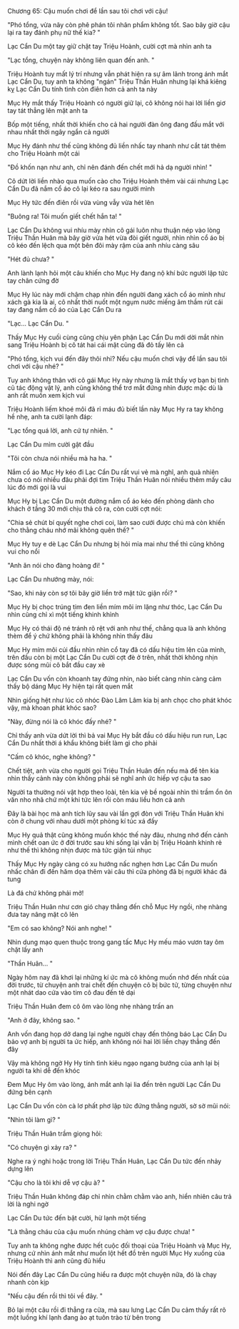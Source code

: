 




Chương 65: Cậu muốn chơi để lần sau tôi chơi với cậu!

"Phó tổng, vừa nãy còn phê phán tôi nhân phẩm không tốt. Sao bây giờ cậu lại ra tay đánh phụ nữ thế kia? "

Lạc Cẩn Du một tay giữ chặt tay Triệu Hoành, cười cợt mà nhìn anh ta

"Lạc tổng, chuyện này không liên quan đến anh. "

Triệu Hoành tuy mất lý trí nhưng vẫn phát hiện ra sự âm lãnh trong ánh mắt Lạc Cẩn Du, tuy anh ta không "ngán" Triệu Thần Huân nhưng lại khá kiêng kỵ Lạc Cẩn Du tính tình còn điên hơn cả anh ta này

Mục Hy mắt thấy Triệu Hoành có người giữ lại, cô không nói hai lời liền giơ tay tát thẳng lên mặt anh ta

Bốp một tiếng, nhất thời khiến cho cả hai người đàn ông đang đấu mắt với nhau nhất thời ngây ngẩn cả người

Mục Hy đánh như thế cũng không đủ liền nhấc tay nhanh như cắt tát thêm cho Triệu Hoành một cái

"Đồ khốn nạn như anh, chỉ nên đánh đến chết mới hả dạ người nhìn! "

Cô dứt lời liền nhào qua muốn cào cho Triệu Hoành thêm vài cái nhưng Lạc Cẩn Du đã nắm cổ áo cô lại kéo ra sau người mình

Mục Hy tức đến điên rồi vừa vùng vẫy vừa hét lên

"Buông ra! Tôi muốn giết chết hắn ta! "

Lạc Cẩn Du không vui nhíu mày nhìn cô gái luôn nhu thuận nép vào lòng Triệu Thần Huân mà bây giờ vừa hét vừa đòi giết người, nhìn nhìn cổ áo bị cô kéo đến lệch qua một bên đôi mày rậm của anh nhíu càng sâu

"Hét đủ chưa? "

Anh lành lạnh hỏi một câu khiến cho Mục Hy đang nộ khí bức người lập tức tay chân cứng đờ


Mục Hy lúc này mới chậm chạp nhìn đến người đang xách cổ áo mình như xách gà kia là ai, cô nhất thời nuốt một ngụm nước miếng âm thầm rút cái tay đang nắm cổ áo của Lạc Cẩn Du ra

"Lạc... Lạc Cẩn Du. "

Thấy Mục Hy cuối cùng cũng chịu yên phận Lạc Cẩn Du mới dời mắt nhìn sang Triệu Hoành bị cô tát hai cái mặt cũng đã đỏ tấy lên cả

"Phó tổng, kịch vui đến đây thôi nhỉ? Nếu cậu muốn chơi vậy để lần sau tôi chơi với cậu nhé? "

Tuy anh không thân với cô gái Mục Hy này nhưng là mắt thấy vợ bạn bị tình cũ tác động vật lý, anh cũng không thể trơ mắt đứng nhìn được mặc dù là anh rất muốn xem kịch vui

Triệu Hoành liếm khoé môi đã rỉ máu đủ biết lần này Mục Hy ra tay không hề nhẹ, anh ta cười lạnh đáp:

"Lạc tổng quá lời, anh cứ tự nhiên. "

Lạc Cẩn Du mỉm cười gật đầu

"Tôi còn chưa nói nhiều mà ha ha. "

Nắm cổ áo Mục Hy kéo đi Lạc Cẩn Du rất vui vẻ mà nghĩ, anh quả nhiên chưa có nói nhiều đâu phải đợi tìm Triệu Thần Huân nói nhiều thêm mấy câu lúc đó mới gọi là vui

Mục Hy bị Lạc Cẩn Du một đường nắm cổ áo kéo đến phòng dành cho khách ở tầng 30 mới chịu thả cô ra, còn cười cợt nói:

"Chia sẻ chút bí quyết nghe chơi coi, làm sao cưới được chú mà còn khiến cho thằng cháu nhớ mãi không quên thế? "

Mục Hy tuy e dè Lạc Cẩn Du nhưng bị hỏi mỉa mai như thế thì cũng không vui cho nổi

"Anh ăn nói cho đàng hoàng đi! "

Lạc Cẩn Du nhướng mày, nói:

"Sao, khi nảy còn sợ tôi bây giờ liền trở mặt tức giận rồi? "

Mục Hy bị chọc trúng tim đen liền mím môi im lặng như thóc, Lạc Cẩn Du nhìn cũng chỉ xì một tiếng khinh khỉnh

Mục Hy có thái độ né tránh rõ rệt với anh như thế, chẳng qua là anh không thèm để ý chứ không phải là không nhìn thấy đâu

Mục Hy mím môi cúi đầu nhìn nhìn cổ tay đã có dấu hiệu tím lên của mình, trên đầu còn bị một Lạc Cẩn Du cười cợt đè ở trên, nhất thời không nhịn được sóng mũi cô bắt đầu cay xè

Lạc Cẩn Du vốn còn khoanh tay đứng nhìn, nào biết càng nhìn càng cảm thấy bộ dáng Mục Hy hiện tại rất quen mắt


Nhìn giống hệt như lúc cô nhóc Đào Lâm Lâm kia bị anh chọc cho phát khóc vậy, mà khoan phát khóc sao?

"Này, đừng nói là cô khóc đấy nhé? "

Chỉ thấy anh vừa dứt lời thì bả vai Mục Hy bắt đầu có dấu hiệu run run, Lạc Cẩn Du nhất thời á khẩu không biết làm gì cho phải

"Cấm cô khóc, nghe không? "

Chết tiệt, anh vừa cho người gọi Triệu Thần Huân đến nếu mà để tên kia nhìn thấy cảnh này còn không phải sẽ nghĩ anh ức hiếp vợ cậu ta sao

Người ta thường nói vật hợp theo loài, tên kia vẻ bề ngoài nhìn thì trầm ổn ôn văn nho nhã chứ một khi tức lên rồi còn máu liều hơn cả anh

Đây là bài học mà anh tích lũy sau vài lần gợi đòn với Triệu Thần Huân khi còn ở chung với nhau dưới một phòng kí túc xá đấy

Mục Hy quả thật cũng không muốn khóc thế này đâu, nhưng nhớ đến cảnh mình chết oan ức ở đời trước sau khi sống lại vẫn bị Triệu Hoành khinh rẻ như thế thì không nhịn được mà tức giận tủi nhục

Thấy Mục Hy ngày càng có xu hướng nấc nghẹn hơn Lạc Cẩn Du muốn nhấc chân đi đến hăm dọa thêm vài câu thì cửa phòng đã bị người khác đá tung

Là đá chứ không phải mở!

Triệu Thần Huân như cơn gió chạy thẳng đến chỗ Mục Hy ngồi, nhẹ nhàng đưa tay nâng mặt cô lên

"Em có sao không? Nói anh nghe! "

Nhìn dung mạo quen thuộc trong gang tấc Mục Hy mếu máo vươn tay ôm chặt lấy anh

"Thần Huân... "

Ngày hôm nay đã khơi lại những kí ức mà cô không muốn nhớ đến nhất của đời trước, từ chuyện anh trai chết đến chuyện cô bị bức tử, từng chuyện như một nhát dao cứa vào tim cô đau đến tê dại

Triệu Thần Huân đem cô ôm vào lòng nhẹ nhàng trấn an

"Anh ở đây, không sao. "

Anh vốn đang họp dở dang lại nghe người chạy đến thông báo Lạc Cẩn Du bảo vợ anh bị người ta ức hiếp, anh không nói hai lời liền chạy thẳng đến đây

Vậy mà không ngờ Hy Hy tính tình kiêu ngạo ngang bướng của anh lại bị người ta khi dễ đến khóc


Đem Mục Hy ôm vào lòng, ánh mắt anh lại lia đến trên người Lạc Cẩn Du đứng bên cạnh

Lạc Cẩn Du vốn còn cà lơ phất phơ lập tức đứng thẳng người, sờ sờ mũi nói:

"Nhìn tôi làm gì? "

Triệu Thần Huân trầm giọng hỏi:

"Có chuyện gì xảy ra? "

Nghe ra ý nghi hoặc trong lời Triệu Thần Huân, Lạc Cẩn Du tức đến nhảy dựng lên

"Cậu cho là tôi khi dễ vợ cậu à? "

Triệu Thần Huân không đáp chỉ nhìn chằm chằm vào anh, hiển nhiên câu trả lời là nghi ngờ

Lạc Cẩn Du tức đến bật cười, hừ lạnh một tiếng

"Là thằng cháu của cậu muốn nhúng chàm vợ cậu được chưa! "

Tuy anh ta không nghe được hết cuộc đối thoại của Triệu Hoành và Mục Hy, nhưng cứ nhìn ánh mắt như muốn lột hết đồ trên người Mục Hy xuống của Triệu Hoành thì anh cũng đủ hiểu

Nói đến đây Lạc Cẩn Du cũng hiểu ra được một chuyện nữa, đó là chạy nhanh còn kịp

"Nếu cậu đến rồi thì tôi về đây. "

Bỏ lại một câu rồi đi thẳng ra cửa, mà sau lưng Lạc Cẩn Du cảm thấy rất rõ một luồng khí lạnh đang ào ạt tuôn trào từ bên trong




